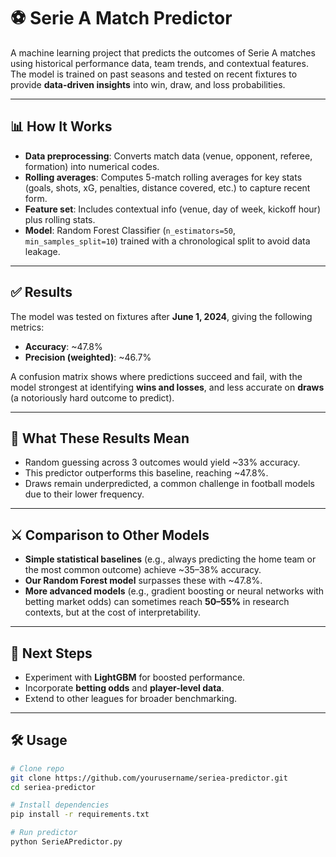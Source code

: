# ⚽ Serie A Match Predictor

A machine learning project that predicts the outcomes of Serie A matches using historical performance data, team trends, and contextual features. The model is trained on past seasons and tested on recent fixtures to provide **data-driven insights** into win, draw, and loss probabilities.

---

## 📊 How It Works
- **Data preprocessing**: Converts match data (venue, opponent, referee, formation) into numerical codes.  
- **Rolling averages**: Computes 5-match rolling averages for key stats (goals, shots, xG, penalties, distance covered, etc.) to capture recent form.  
- **Feature set**: Includes contextual info (venue, day of week, kickoff hour) plus rolling stats.  
- **Model**: Random Forest Classifier (`n_estimators=50`, `min_samples_split=10`) trained with a chronological split to avoid data leakage.  

---

## ✅ Results
The model was tested on fixtures after **June 1, 2024**, giving the following metrics:

- **Accuracy**: ~47.8%  
- **Precision (weighted)**: ~46.7%  

A confusion matrix shows where predictions succeed and fail, with the model strongest at identifying **wins and losses**, and less accurate on **draws** (a notoriously hard outcome to predict).  

---

## 🔎 What These Results Mean
- Random guessing across 3 outcomes would yield ~33% accuracy.  
- This predictor outperforms this baseline, reaching ~47.8%.  
- Draws remain underpredicted, a common challenge in football models due to their lower frequency.  

---

## ⚔️ Comparison to Other Models
- **Simple statistical baselines** (e.g., always predicting the home team or the most common outcome) achieve ~35–38% accuracy.  
- **Our Random Forest model** surpasses these with ~47.8%.  
- **More advanced models** (e.g., gradient boosting or neural networks with betting market odds) can sometimes reach **50–55%** in research contexts, but at the cost of interpretability.  

---

## 🚀 Next Steps
- Experiment with **LightGBM** for boosted performance.  
- Incorporate **betting odds** and **player-level data**.  
- Extend to other leagues for broader benchmarking.  

---

## 🛠️ Usage
```bash
# Clone repo
git clone https://github.com/yourusername/seriea-predictor.git
cd seriea-predictor

# Install dependencies
pip install -r requirements.txt

# Run predictor
python SerieAPredictor.py

